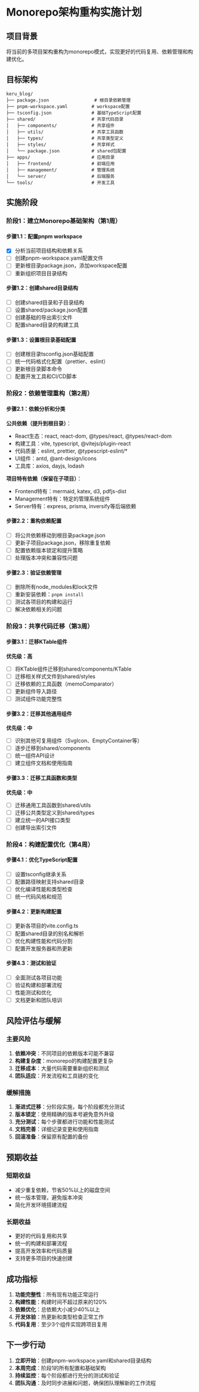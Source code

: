 # Monorepo架构重构实施计划

## 项目背景

将当前的多项目架构重构为monorepo模式，实现更好的代码复用、依赖管理和构建优化。

## 目标架构

```
keru_blog/
├── package.json                 # 根目录依赖管理
├── pnpm-workspace.yaml         # workspace配置
├── tsconfig.json               # 基础TypeScript配置
├── shared/                     # 共享代码目录
│   ├── components/             # 共享组件
│   ├── utils/                  # 共享工具函数
│   ├── types/                  # 共享类型定义
│   ├── styles/                 # 共享样式
│   └── package.json            # shared包配置
├── apps/                       # 应用目录
│   ├── frontend/               # 前端应用
│   ├── management/             # 管理系统
│   └── server/                 # 后端服务
└── tools/                      # 开发工具
```

## 实施阶段

### 阶段1：建立Monorepo基础架构（第1周）

#### 步骤1.1：配置pnpm workspace
- [x] 分析当前项目结构和依赖关系
- [ ] 创建pnpm-workspace.yaml配置文件
- [ ] 更新根目录package.json，添加workspace配置
- [ ] 重新组织项目目录结构

#### 步骤1.2：创建shared目录结构
- [ ] 创建shared目录和子目录结构
- [ ] 设置shared/package.json配置
- [ ] 创建基础的导出索引文件
- [ ] 配置shared目录的构建工具

#### 步骤1.3：设置根目录基础配置
- [ ] 创建根目录tsconfig.json基础配置
- [ ] 统一代码格式化配置（prettier、eslint）
- [ ] 更新根目录脚本命令
- [ ] 配置开发工具和CI/CD脚本

### 阶段2：依赖管理重构（第2周）

#### 步骤2.1：依赖分析和分类
**公共依赖（提升到根目录）**：
- React生态：react, react-dom, @types/react, @types/react-dom
- 构建工具：vite, typescript, @vitejs/plugin-react
- 代码质量：eslint, prettier, @typescript-eslint/*
- UI组件：antd, @ant-design/icons
- 工具库：axios, dayjs, lodash

**项目特有依赖（保留在子项目）**：
- Frontend特有：mermaid, katex, d3, pdfjs-dist
- Management特有：特定的管理系统组件
- Server特有：express, prisma, inversify等后端依赖

#### 步骤2.2：重构依赖配置
- [ ] 将公共依赖移动到根目录package.json
- [ ] 更新子项目package.json，移除重复依赖
- [ ] 配置依赖版本锁定和提升策略
- [ ] 处理版本冲突和兼容性问题

#### 步骤2.3：验证依赖管理
- [ ] 删除所有node_modules和lock文件
- [ ] 重新安装依赖：`pnpm install`
- [ ] 测试各项目的构建和运行
- [ ] 解决依赖相关的问题

### 阶段3：共享代码迁移（第3周）

#### 步骤3.1：迁移KTable组件
**优先级：高**
- [ ] 将KTable组件迁移到shared/components/KTable
- [ ] 迁移相关样式文件到shared/styles
- [ ] 迁移依赖的工具函数（memoComparator）
- [ ] 更新组件导入路径
- [ ] 测试组件功能完整性

#### 步骤3.2：迁移其他通用组件
**优先级：中**
- [ ] 识别其他可复用组件（SvgIcon、EmptyContainer等）
- [ ] 逐步迁移到shared/components
- [ ] 统一组件API设计
- [ ] 建立组件文档和使用指南

#### 步骤3.3：迁移工具函数和类型
**优先级：中**
- [ ] 迁移通用工具函数到shared/utils
- [ ] 迁移公共类型定义到shared/types
- [ ] 建立统一的API接口类型
- [ ] 创建导出索引文件

### 阶段4：构建配置优化（第4周）

#### 步骤4.1：优化TypeScript配置
- [ ] 设置tsconfig继承关系
- [ ] 配置路径映射支持shared目录
- [ ] 优化编译性能和类型检查
- [ ] 统一代码风格和规范

#### 步骤4.2：更新构建配置
- [ ] 更新各项目的vite.config.ts
- [ ] 配置shared目录的别名和解析
- [ ] 优化构建性能和代码分割
- [ ] 配置开发服务器和热更新

#### 步骤4.3：测试和验证
- [ ] 全面测试各项目功能
- [ ] 验证构建和部署流程
- [ ] 性能测试和优化
- [ ] 文档更新和团队培训

## 风险评估与缓解

### 主要风险
1. **依赖冲突**：不同项目的依赖版本可能不兼容
2. **构建复杂度**：monorepo的构建配置更复杂
3. **迁移成本**：大量代码需要重新组织和测试
4. **团队适应**：开发流程和工具链的变化

### 缓解措施
1. **渐进式迁移**：分阶段实施，每个阶段都充分测试
2. **版本锁定**：使用精确的版本号避免意外升级
3. **充分测试**：每个步骤都进行功能和性能测试
4. **文档完善**：详细记录变更和使用指南
5. **回滚准备**：保留原有配置的备份

## 预期收益

### 短期收益
- 减少重复依赖，节省50%以上的磁盘空间
- 统一版本管理，避免版本冲突
- 简化开发环境搭建流程

### 长期收益
- 更好的代码复用和共享
- 统一的构建和部署流程
- 提高开发效率和代码质量
- 支持更多项目的快速创建

## 成功指标

1. **功能完整性**：所有现有功能正常运行
2. **构建性能**：构建时间不超过原来的120%
3. **依赖优化**：总依赖大小减少40%以上
4. **开发体验**：热更新和类型检查正常工作
5. **代码复用**：至少3个组件实现跨项目复用

## 下一步行动

1. **立即开始**：创建pnpm-workspace.yaml和shared目录结构
2. **本周完成**：阶段1的所有配置和基础架构
3. **持续监控**：每个阶段都进行充分的测试和验证
4. **团队沟通**：及时同步进展和问题，确保团队理解新的工作流程
